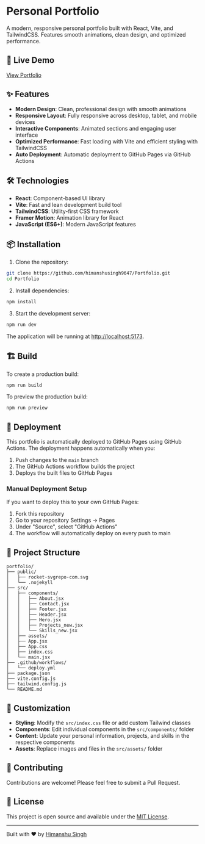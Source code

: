 # Personal Portfolio

A modern, responsive personal portfolio built with React, Vite, and TailwindCSS. Features smooth animations, clean design, and optimized performance.

## 🚀 Live Demo

[View Portfolio](https://himanshusingh9647.github.io/Portfolio/)

## ✨ Features

- **Modern Design**: Clean, professional design with smooth animations
- **Responsive Layout**: Fully responsive across desktop, tablet, and mobile devices
- **Interactive Components**: Animated sections and engaging user interface
- **Optimized Performance**: Fast loading with Vite and efficient styling with TailwindCSS
- **Auto Deployment**: Automatic deployment to GitHub Pages via GitHub Actions

## 🛠️ Technologies

- **React**: Component-based UI library
- **Vite**: Fast and lean development build tool
- **TailwindCSS**: Utility-first CSS framework
- **Framer Motion**: Animation library for React
- **JavaScript (ES6+)**: Modern JavaScript features

## 📦 Installation

1. Clone the repository:
```bash
git clone https://github.com/himanshusingh9647/Portfolio.git
cd Portfolio
```

2. Install dependencies:
```bash
npm install
```

3. Start the development server:
```bash
npm run dev
```

The application will be running at [http://localhost:5173](http://localhost:5173/).

## 🏗️ Build

To create a production build:
```bash
npm run build
```

To preview the production build:
```bash
npm run preview
```

## 🚀 Deployment

This portfolio is automatically deployed to GitHub Pages using GitHub Actions. The deployment happens automatically when you:

1. Push changes to the `main` branch
2. The GitHub Actions workflow builds the project
3. Deploys the built files to GitHub Pages

### Manual Deployment Setup

If you want to deploy this to your own GitHub Pages:

1. Fork this repository
2. Go to your repository Settings → Pages
3. Under "Source", select "GitHub Actions"
4. The workflow will automatically deploy on every push to main

## 📁 Project Structure

```
portfolio/
├── public/
│   ├── rocket-svgrepo-com.svg
│   └── .nojekyll
├── src/
│   ├── components/
│   │   ├── About.jsx
│   │   ├── Contact.jsx
│   │   ├── Footer.jsx
│   │   ├── Header.jsx
│   │   ├── Hero.jsx
│   │   ├── Projects_new.jsx
│   │   └── Skills_new.jsx
│   ├── assets/
│   ├── App.jsx
│   ├── App.css
│   ├── index.css
│   └── main.jsx
├── .github/workflows/
│   └── deploy.yml
├── package.json
├── vite.config.js
├── tailwind.config.js
└── README.md
```

## 🎨 Customization

- **Styling**: Modify the `src/index.css` file or add custom Tailwind classes
- **Components**: Edit individual components in the `src/components/` folder
- **Content**: Update your personal information, projects, and skills in the respective components
- **Assets**: Replace images and files in the `src/assets/` folder

## 🤝 Contributing

Contributions are welcome! Please feel free to submit a Pull Request.

## 📄 License

This project is open source and available under the [MIT License](LICENSE).

---

Built with ❤️ by [Himanshu Singh](https://github.com/himanshusingh9647)
